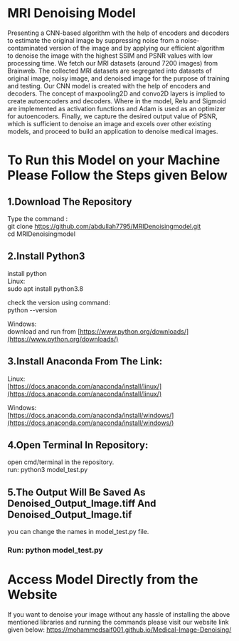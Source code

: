 # MRI Denoising Model

Presenting a CNN-based algorithm with the help of encoders and decoders to estimate the original image by suppressing noise from a noise-contaminated version of the image and by applying our efficient algorithm to denoise the image with the highest SSIM and PSNR values with low processing time. We fetch our MRI datasets (around 7200 images) from Brainweb. The collected MRI datasets are segregated into datasets of original image, noisy image, and denoised image for the purpose of training and testing. Our CNN model is created with the help of encoders and decoders. The concept of maxpooling2D and convo2D layers is implied to create autoencoders and decoders. Where in the model, Relu and Sigmoid are implemented as activation functions and Adam is used as an optimizer for autoencoders. Finally, we capture the desired output value of PSNR, which is sufficient to denoise an image and excels over other existing models, and proceed to build an application to denoise medical images.

# To Run this Model on your Machine Please Follow the Steps given Below

## 1.Download The Repository

Type the command : \
git clone https://github.com/abdullah7795/MRIDenoisingmodel.git \
cd MRIDenoisingmodel 



## 2.Install Python3

install python \
Linux: \
sudo apt install python3.8 

check the version using command: \
python --version 

Windows: \
download and run from [https://www.python.org/downloads/](https://www.python.org/downloads/) 



## 3.Install Anaconda From The Link:

Linux: \
[https://docs.anaconda.com/anaconda/install/linux/](https://docs.anaconda.com/anaconda/install/linux/) 

Windows: \
[https://docs.anaconda.com/anaconda/install/windows/](https://docs.anaconda.com/anaconda/install/windows/) 


## 4.Open Terminal In Repository:

open cmd/terminal in the repository. \
run: python3 model_test.py 

## 5.The Output Will Be Saved As Denoised_Output_Image.tiff And Denoised_Output_Image.tif

you can change the names in model_test.py file. 
### Run:  python model_test.py 


# Access Model Directly from the Website
If you want to denoise your image without any hassle of installing the above mentioned libraries and running the commands please visit our website link given below: 
https://mohammedsaif001.github.io/Medical-Image-Denoising/ 
